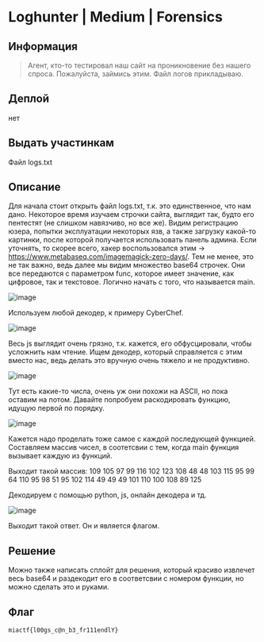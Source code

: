 # Loghunter | Medium | Forensics

## Информация

> Агент, кто-то тестировал наш сайт на проникновение без нашего спроса. Пожалуйста, займись этим. Файл логов прикладываю.

## Деплой

нет

## Выдать участинкам

Файл logs.txt

## Описание

Для начала стоит открыть файл logs.txt, т.к. это единственное, что нам дано. Некоторое время изучаем строчки сайта, выглядит так, будто его пентестят (не слишком навязчиво, но все же). Видим регистрацию юзера, попытки эксплуатации некоторых язв, а также загрузку какой-то картинки, после которой получается использовать панель админа. Если уточнять, то скорее всего, хакер воспользовался этим -> https://www.metabaseq.com/imagemagick-zero-days/. Тем не менее, это не так важно, ведь далее мы видим множество base64 строчек. Они все передаются с параметром func, которое имеет значение, как цифровое, так и текстовое. Логично начать с того, что называется main.

![image](https://github.com/bysmaks/MIACTF24_develop/assets/74861618/92e04ac8-246b-473c-a4da-e75cd6871956)

Используем любой декодер, к примеру CyberChef.

![image](https://github.com/bysmaks/MIACTF24_develop/assets/74861618/ab75a7f5-ffd5-4359-9565-7a09b7676953)

Весь js выглядит очень грязно, т.к. кажется, его обфусцировали, чтобы усложнить нам чтение. Ищем декодер, который справляется с этим вместо нас, ведь делать это вручную очень тяжело и не продуктивно.

![image](https://github.com/bysmaks/MIACTF24_develop/assets/74861618/06d45d23-a043-452c-946d-c84566ec6ee0)

Тут есть какие-то числа, очень уж они похожи на ASCII, но пока оставим на потом. Давайте попробуем раскодировать функцию, идущую первой по порядку. 

![image](https://github.com/bysmaks/MIACTF24_develop/assets/74861618/33bfe38c-17d4-4c14-8487-9fa2a04aba00)

Кажется надо проделать тоже самое с каждой последующей функцией. Составляем массив чисел, в соотетсвии с тем, когда main функция вызывает каждую из функций. 

Выходит такой массив: 109 105 97 99 116 102 123 108 48 48 103 115 95 99 64 110 95 98 51 95 102 114 49 49 49 101 110 100 108 89 125

Декодируем с помощью python, js, онлайн декодера и тд.

![image](https://github.com/bysmaks/MIACTF24_develop/assets/74861618/ac1a6b6a-687d-404c-a844-09aa95ba0a79)

Выходит такой ответ. Он и является флагом. 


## Решение

Можно также написать сплойт для решения, который красиво извлечет весь base64 и раздекодит его в соответсвии с номером функции, но можно сделать это и руками.

## Флаг

`miactf{l00gs_c@n_b3_fr111endlY}`

